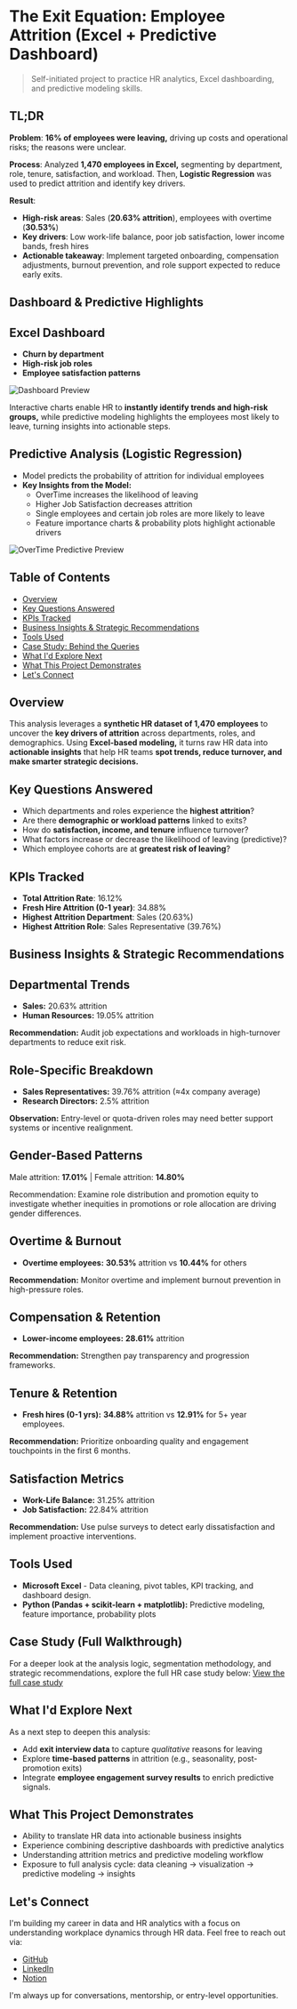 # The Exit Equation: Employee Attrition (Excel + Predictive Dashboard)
 > Self-initiated project to practice HR analytics, Excel dashboarding, and predictive modeling skills.

## TL;DR
**Problem**: **16% of employees were leaving,** driving up costs and operational risks; the reasons were unclear.

**Process**: Analyzed **1,470 employees in Excel,** segmenting by department, role, tenure, satisfaction, and workload. Then, **Logistic Regression** was used to predict attrition and identify key drivers.

**Result**: 
 * **High-risk areas**: Sales (**20.63% attrition**), employees with overtime (**30.53%**)
 * **Key drivers**: Low work-life balance, poor job satisfaction, lower income bands, fresh hires
 * **Actionable takeaway**: Implement targeted onboarding, compensation adjustments, burnout prevention, and role support expected to reduce early exits.

## Dashboard & Predictive Highlights
## Excel Dashboard
* **Churn by department**
* **High-risk job roles**
* **Employee satisfaction patterns**
  
![Dashboard Preview](dashboard_preview.png)

Interactive charts enable HR to **instantly identify trends and high-risk groups,** while predictive modeling highlights the employees most likely to leave, turning insights into actionable steps.

## Predictive Analysis (Logistic Regression)

* Model predicts the probability of attrition for individual employees
* **Key Insights from the Model:**
   - OverTime increases the likelihood of leaving
   - Higher Job Satisfaction decreases attrition
   - Single employees and certain job roles are more likely to leave
  - Feature importance charts & probability plots highlight actionable drivers

![OverTime Predictive Preview](overtime_predictive_preview)

## Table of Contents
 - [Overview](#Overview)
 - [Key Questions Answered](#key-questions-answered)
 - [KPIs Tracked](#kpis-tracked)
 - [Business Insights & Strategic Recommendations](#business-insights--strategic-recommendations)
 - [Tools Used](#tools-used)
 - [Case Study: Behind the Queries](#case-study-behind-the-queries)
 - [What I'd Explore Next](#what-id-explore-next)
 - [What This Project Demonstrates](#what-this-project-demonstrates)
 - [Let's Connect](#lets-connect)

## Overview
This analysis leverages a **synthetic HR dataset of 1,470 employees** to uncover the **key drivers of attrition** across departments, roles, and demographics. Using **Excel-based modeling,** it turns raw HR data into **actionable insights** that help HR teams **spot trends, reduce turnover, and make smarter strategic decisions.**

## Key Questions Answered 
 * Which departments and roles experience the **highest attrition**?
 * Are there **demographic or workload patterns** linked to exits?
 * How do **satisfaction, income, and tenure** influence turnover?
 * What factors increase or decrease the likelihood of leaving (predictive)?
 * Which employee cohorts are at **greatest risk of leaving**?

## KPIs Tracked
 * **Total Attrition Rate**: 16.12%
 * **Fresh Hire Attrition (0-1 year)**: 34.88%
 * **Highest Attrition Department**: Sales (20.63%)
 * **Highest Attrition Role**: Sales Representative (39.76%) 

## Business Insights & Strategic Recommendations
## Departmental Trends
- **Sales:** 20.63% attrition
- **Human Resources:** 19.05% attrition

**Recommendation:** Audit job expectations and workloads in high-turnover departments to reduce exit risk.

## Role-Specific Breakdown
- **Sales Representatives:** 39.76% attrition (≈4x company average)
- **Research Directors:** 2.5% attrition

**Observation:** Entry-level or quota-driven roles may need better support systems or incentive realignment.

## Gender-Based Patterns
Male attrition: **17.01%** | Female attrition: **14.80%**

Recommendation: Examine role distribution and promotion equity to investigate whether inequities in promotions or role allocation are driving gender differences.

## Overtime & Burnout
- **Overtime employees:** **30.53%** attrition vs **10.44%** for others

 **Recommendation:** Monitor overtime and implement burnout prevention in high-pressure roles.

## Compensation & Retention 
- **Lower-income employees:** **28.61%** attrition

**Recommendation:** Strengthen pay transparency and progression frameworks.

## Tenure & Retention 
- **Fresh hires (0-1 yrs):** **34.88%** attrition vs **12.91%** for 5+ year employees.

**Recommendation:** Prioritize onboarding quality and engagement touchpoints in the first 6 months.

## Satisfaction Metrics
- **Work-Life Balance:** 31.25% attrition
- **Job Satisfaction:** 22.84% attrition

**Recommendation:** Use pulse surveys to detect early dissatisfaction and implement proactive interventions.

## Tools Used
* **Microsoft Excel** - Data cleaning, pivot tables, KPI tracking, and dashboard design.
* **Python (Pandas + scikit-learn + matplotlib):** Predictive modeling, feature importance, probability plots
  
## Case Study (Full Walkthrough)
For a deeper look at the analysis logic, segmentation methodology, and strategic recommendations, explore the full HR case study below:
[View the full case study](https://docs.google.com/document/d/1UvtNh63Pqlk9doOYvelR3UggBd_6P2AbMk_uvuq11EQ/edit?usp=sharing)

## What I'd Explore Next
As a next step to deepen this analysis:
 * Add **exit interview data** to capture *qualitative* reasons for leaving
 * Explore **time-based patterns** in attrition (e.g., seasonality, post-promotion exits)
 * Integrate **employee engagement survey results** to enrich predictive signals.

## What This Project Demonstrates
 - Ability to translate HR data into actionable business insights
 - Experience combining descriptive dashboards with predictive analytics
 - Understanding attrition metrics and predictive modeling workflow
 - Exposure to full analysis cycle: data cleaning → visualization → predictive modeling → insights

## Let's Connect
I'm building my career in data and HR analytics with a focus on understanding workplace dynamics through HR data. Feel free to reach out via:
* [GitHub](https://github.com/Shrey0561)
* [LinkedIn](https://www.linkedin.com/in/shreya-srinath-879a66205/)
* [Notion](https://www.notion.so/Data-Analyst-Portfolio-221ebe151fdd801e9445e32590b67758?source=copy_link)

I'm always up for conversations, mentorship, or entry-level opportunities.

